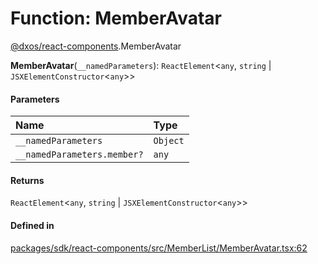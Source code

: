 # Function: MemberAvatar

[@dxos/react-components](../modules/dxos_react_components.md).MemberAvatar

**MemberAvatar**(`__namedParameters`): `ReactElement`<`any`, `string` \| `JSXElementConstructor`<`any`\>\>

#### Parameters

| Name | Type |
| :------ | :------ |
| `__namedParameters` | `Object` |
| `__namedParameters.member?` | `any` |

#### Returns

`ReactElement`<`any`, `string` \| `JSXElementConstructor`<`any`\>\>

#### Defined in

[packages/sdk/react-components/src/MemberList/MemberAvatar.tsx:62](https://github.com/dxos/dxos/blob/main/packages/sdk/react-components/src/MemberList/MemberAvatar.tsx#L62)
